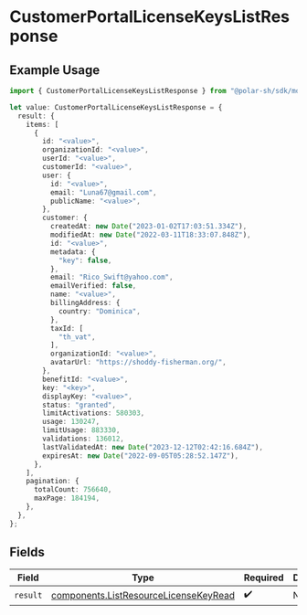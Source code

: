 # CustomerPortalLicenseKeysListResponse

## Example Usage

```typescript
import { CustomerPortalLicenseKeysListResponse } from "@polar-sh/sdk/models/operations";

let value: CustomerPortalLicenseKeysListResponse = {
  result: {
    items: [
      {
        id: "<value>",
        organizationId: "<value>",
        userId: "<value>",
        customerId: "<value>",
        user: {
          id: "<value>",
          email: "Luna67@gmail.com",
          publicName: "<value>",
        },
        customer: {
          createdAt: new Date("2023-01-02T17:03:51.334Z"),
          modifiedAt: new Date("2022-03-11T18:33:07.848Z"),
          id: "<value>",
          metadata: {
            "key": false,
          },
          email: "Rico_Swift@yahoo.com",
          emailVerified: false,
          name: "<value>",
          billingAddress: {
            country: "Dominica",
          },
          taxId: [
            "th_vat",
          ],
          organizationId: "<value>",
          avatarUrl: "https://shoddy-fisherman.org/",
        },
        benefitId: "<value>",
        key: "<key>",
        displayKey: "<value>",
        status: "granted",
        limitActivations: 580303,
        usage: 130247,
        limitUsage: 883330,
        validations: 136012,
        lastValidatedAt: new Date("2023-12-12T02:42:16.684Z"),
        expiresAt: new Date("2022-09-05T05:28:52.147Z"),
      },
    ],
    pagination: {
      totalCount: 756640,
      maxPage: 184194,
    },
  },
};
```

## Fields

| Field                                                                                          | Type                                                                                           | Required                                                                                       | Description                                                                                    |
| ---------------------------------------------------------------------------------------------- | ---------------------------------------------------------------------------------------------- | ---------------------------------------------------------------------------------------------- | ---------------------------------------------------------------------------------------------- |
| `result`                                                                                       | [components.ListResourceLicenseKeyRead](../../models/components/listresourcelicensekeyread.md) | :heavy_check_mark:                                                                             | N/A                                                                                            |